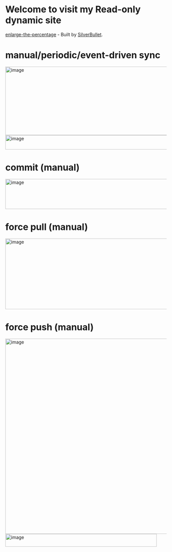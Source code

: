 # Welcome to visit my Read-only dynamic site

[enlarge-the-percentage](https://enlarge-the-percentage.fly.dev/) - Built by [SilverBullet](https://silverbullet.md/).

# manual/periodic/event-driven sync

<img width="547" height="214" alt="image" src="https://github.com/user-attachments/assets/f0a63c4e-6453-4d2a-9504-98d37c37280e" />
<img width="526" height="45" alt="image" src="https://github.com/user-attachments/assets/a4405f16-7ddf-49d5-89be-9e40c2630dd0" />

# commit (manual)

<img width="528" height="94" alt="image" src="https://github.com/user-attachments/assets/39b3711c-993a-4d22-9a30-afb2cbe1a635" />

# force pull (manual)

<img width="721" height="221" alt="image" src="https://github.com/user-attachments/assets/0bad6530-1e9d-4744-b04b-70f672278d7f" />

# force push (manual)

<img width="895" height="610" alt="image" src="https://github.com/user-attachments/assets/d05b16f4-75b3-40aa-a79b-c1b2378ee553" />
<img width="473" height="40" alt="image" src="https://github.com/user-attachments/assets/b74cb738-c6c1-4c8c-bd1e-1a2d8ef1b6cd" />



